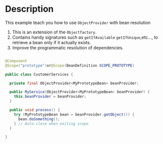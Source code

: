 # Description

This example teach you how to use `ObjectProvider` with bean resolution

1. This is an extension of the `Objectfactory`.
2. Contains handy signatures such as `getIfAvailable` `getIfUnique`,etc..., to retrieve a bean only if it actually exists.
3. Improve the programmatic resolution of dependencies.

````java

@Component
@Scope("prototype")or@Scope(BeanDefinition.SCOPE_PROTOTYPE)

public class CustomerServices {

  private final ObjectProvider<MyPrototypeBean> beanProvider;

  public MyService(ObjectProvider<MyPrototypeBean> beanProvider) {
    this.beanProvider = beanProvider;
  }

  public void process() {
    try (MyPrototypeBean bean = beanProvider.getObject()) {
      bean.doSomething();
    } // Auto-close when exiting scope
  }

}

````